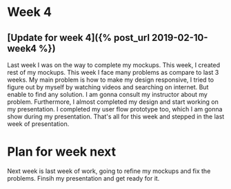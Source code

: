 # Week 4
## [Update for week 4]({% post_url 2019-02-10-week4 %})
Last week I was on the way to complete my mockups. This week, I created rest of my mockups. This week I face many problems 
as compare to last 3 weeks. My main problem is how to make my design responsive, I tried to figure out by myself by watching 
videos and searching on internet. But enable to find any solution. I am gonna consult my instructor about my problem. Furthermore,
I almost completed my design and start working on my presentation. I completed my user flow prototype too, which I am gonna show
during my presentation. That's all for this week and stepped in the last week of presentation.

# Plan for week next
Next week is last week of work, going to refine my mockups and fix the problems. Finsih my presentation and get ready for it.
